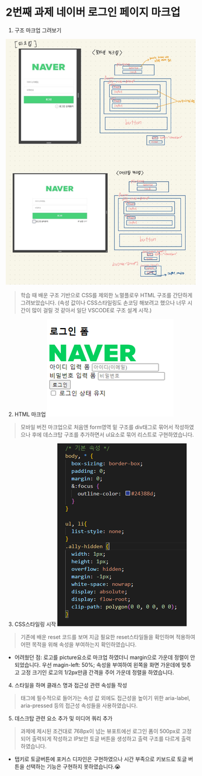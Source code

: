 2번째 과제 네이버 로그인 페이지 마크업
===================================

1. 구조 마크업 그려보기

![alt text](image.png)

> 학습 때 배운 구조 기반으로 CSS를 제외한 노멀플로우 HTML 구조를 간단하게 그려보았습니다. (속성 값이나 CSS스타일링도 손코딩 해보려고 했으나 너무 시간이 많이 걸릴 것 같아서 일단 VSCODE로 구조 설계 시작.)

2. HTML 마크업
![alt text](image-1.png)
> 모바일 버전 마크업으로 처음엔 form영역 밑 구조를 div태그로 묶어서 작성하였으나 후에 데스크탑 구조를 추가하면서 ul요소로 묶어 리스트로 구현하였습니다. 

3. CSS스타일링 시작
![alt text](image-2.png)
> 기존에 배운 reset 코드를 보며 지금 필요한 reset스타일들을 확인하며 적용하여 어떤 목적을 위해 속성을 부여하는지 확인하였습니다.

- 어려웠던 점: 로고를 picture요소로 마크업 하였더니 margin으로 가운데 정렬이 안되었습니다. 우선 magin-left: 50%; 속성을 부여하여 왼쪽을 화면 가운데에 맞추고 고정 크기인 로고의 1/2px만큼 간격을 주어 가운데 정렬을 하였습니다. 

4. 스타일을 하며 클래스 명과 접근성 관련 속성들 작성
> 태그에 필수적으로 들어가는 속성 값 외에도 접근성을 높이기 위한 aria-label, aria-pressed 등의 접근성 속성들을 사용하였습니다. 

5. 데스크탑 관련 요소 추가 및 미디어 쿼리 추가
> 과제에 제시된 조건대로 768px이 넘는 뷰포트에선 로그인 폼이 500px로 고정되어 출력되게 작성하고 IP보안 토글 버튼을 생성하고 출력 구조를 다르게 출력하였습니다. 

- 탭키로 토글버튼에 포커스 디자인은 구현하였으나 시간 부족으로 키보드로 토글 버튼을 선택하는 기능은 구현하지 못하였습니다.😭

